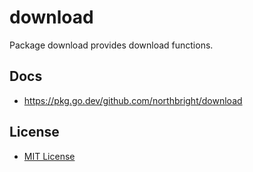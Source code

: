 # download

Package download provides download functions.

## Docs
* <https://pkg.go.dev/github.com/northbright/download>

## License
* [MIT License](LICENSE)
